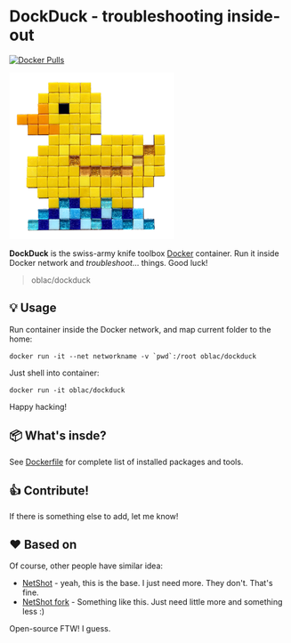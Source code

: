 # DockDuck - troubleshooting inside-out
[![Docker Pulls](https://img.shields.io/docker/pulls/oblac/dockduck.svg)]()

![](duck.png)

**DockDuck** is the swiss-army knife toolbox [Docker](http://docker.com) container.
Run it inside Docker network and _troubleshoot_... things. Good luck!

> oblac/dockduck

## :bulb: Usage

Run container inside the Docker network, and map current folder to the home:

	docker run -it --net networkname -v `pwd`:/root oblac/dockduck

Just shell into container:

	docker run -it oblac/dockduck

Happy hacking!

## :package: What's insde?

See [Dockerfile](Dockerfile) for complete list of installed packages and tools.

## :thumbsup: Contribute!

If there is something else to add, let me know!

## ❤ Based on

Of course, other people have similar idea:

+ [NetShot](https://github.com/nicolaka/netshoot) - yeah, this is the base. I just need more. They don't. That's fine.
+ [NetShot fork](https://github.com/cirocosta/netshoot) - Something like this. Just need little more and something less :)

Open-source FTW! I guess.
